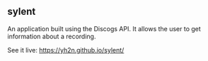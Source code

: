## sylent

An application built using the Discogs API. 
It allows the user to get information about a recording.


See it live: https://yh2n.github.io/sylent/

